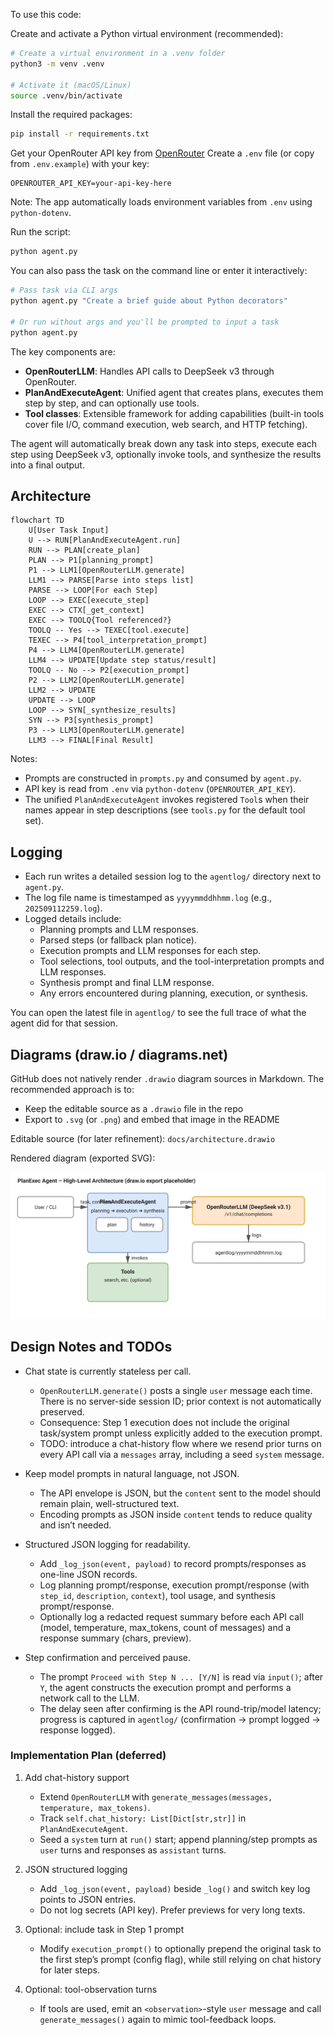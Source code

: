 To use this code:

Create and activate a Python virtual environment (recommended):

```bash
# Create a virtual environment in a .venv folder
python3 -m venv .venv

# Activate it (macOS/Linux)
source .venv/bin/activate
```

Install the required packages:

```bash
pip install -r requirements.txt
```

Get your OpenRouter API key from [OpenRouter](https://openrouter.ai/keys)
Create a `.env` file (or copy from `.env.example`) with your key:

```
OPENROUTER_API_KEY=your-api-key-here
```

Note: The app automatically loads environment variables from `.env` using `python-dotenv`.

Run the script:

```bash
python agent.py
```

You can also pass the task on the command line or enter it interactively:

```bash
# Pass task via CLI args
python agent.py "Create a brief guide about Python decorators"

# Or run without args and you'll be prompted to input a task
python agent.py
```
The key components are:

- **OpenRouterLLM**: Handles API calls to DeepSeek v3 through OpenRouter.
- **PlanAndExecuteAgent**: Unified agent that creates plans, executes them step by step, and can optionally use tools.
- **Tool classes**: Extensible framework for adding capabilities (built-in tools cover file I/O, command execution, web search, and HTTP fetching).

The agent will automatically break down any task into steps, execute each step using DeepSeek v3, optionally invoke tools, and synthesize the results into a final output.

## Architecture

```mermaid
flowchart TD
    U[User Task Input]
    U --> RUN[PlanAndExecuteAgent.run]
    RUN --> PLAN[create_plan]
    PLAN --> P1[planning_prompt]
    P1 --> LLM1[OpenRouterLLM.generate]
    LLM1 --> PARSE[Parse into steps list]
    PARSE --> LOOP[For each Step]
    LOOP --> EXEC[execute_step]
    EXEC --> CTX[_get_context]
    EXEC --> TOOLQ{Tool referenced?}
    TOOLQ -- Yes --> TEXEC[tool.execute]
    TEXEC --> P4[tool_interpretation_prompt]
    P4 --> LLM4[OpenRouterLLM.generate]
    LLM4 --> UPDATE[Update step status/result]
    TOOLQ -- No --> P2[execution_prompt]
    P2 --> LLM2[OpenRouterLLM.generate]
    LLM2 --> UPDATE
    UPDATE --> LOOP
    LOOP --> SYN[_synthesize_results]
    SYN --> P3[synthesis_prompt]
    P3 --> LLM3[OpenRouterLLM.generate]
    LLM3 --> FINAL[Final Result]
```

Notes:
- Prompts are constructed in `prompts.py` and consumed by `agent.py`.
- API key is read from `.env` via `python-dotenv` (`OPENROUTER_API_KEY`).
- The unified `PlanAndExecuteAgent` invokes registered `Tool`s when their names appear in step descriptions (see `tools.py` for the default tool set).

## Logging

- Each run writes a detailed session log to the `agentlog/` directory next to `agent.py`.
- The log file name is timestamped as `yyyymmddhhmm.log` (e.g., `202509112259.log`).
- Logged details include:
  - Planning prompts and LLM responses.
  - Parsed steps (or fallback plan notice).
  - Execution prompts and LLM responses for each step.
  - Tool selections, tool outputs, and the tool-interpretation prompts and LLM responses.
  - Synthesis prompt and final LLM response.
  - Any errors encountered during planning, execution, or synthesis.

You can open the latest file in `agentlog/` to see the full trace of what the agent did for that session.

## Diagrams (draw.io / diagrams.net)

GitHub does not natively render `.drawio` diagram sources in Markdown. The recommended approach is to:
- Keep the editable source as a `.drawio` file in the repo
- Export to `.svg` (or `.png`) and embed that image in the README

Editable source (for later refinement): `docs/architecture.drawio`

Rendered diagram (exported SVG):

![Architecture (draw.io)](docs/architecture.svg)

## Design Notes and TODOs

- Chat state is currently stateless per call.
  - `OpenRouterLLM.generate()` posts a single `user` message each time. There is no server-side session ID; prior context is not automatically preserved.
  - Consequence: Step 1 execution does not include the original task/system prompt unless explicitly added to the execution prompt.
  - TODO: introduce a chat-history flow where we resend prior turns on every API call via a `messages` array, including a seed `system` message.

- Keep model prompts in natural language, not JSON.
  - The API envelope is JSON, but the `content` sent to the model should remain plain, well-structured text.
  - Encoding prompts as JSON inside `content` tends to reduce quality and isn’t needed.

- Structured JSON logging for readability.
  - Add `_log_json(event, payload)` to record prompts/responses as one-line JSON records.
  - Log planning prompt/response, execution prompt/response (with `step_id`, `description`, `context`), tool usage, and synthesis prompt/response.
  - Optionally log a redacted request summary before each API call (model, temperature, max_tokens, count of messages) and a response summary (chars, preview).

- Step confirmation and perceived pause.
  - The prompt `Proceed with Step N ... [Y/N]` is read via `input()`; after `Y`, the agent constructs the execution prompt and performs a network call to the LLM.
  - The delay seen after confirming is the API round-trip/model latency; progress is captured in `agentlog/` (confirmation → prompt logged → response logged).

### Implementation Plan (deferred)

1) Add chat-history support
   - Extend `OpenRouterLLM` with `generate_messages(messages, temperature, max_tokens)`.
   - Track `self.chat_history: List[Dict[str,str]]` in `PlanAndExecuteAgent`.
   - Seed a `system` turn at `run()` start; append planning/step prompts as `user` turns and responses as `assistant` turns.

2) JSON structured logging
   - Add `_log_json(event, payload)` beside `_log()` and switch key log points to JSON entries.
   - Do not log secrets (API key). Prefer previews for very long texts.

3) Optional: include task in Step 1 prompt
   - Modify `execution_prompt()` to optionally prepend the original task to the first step’s prompt (config flag), while still relying on chat history for later steps.

4) Optional: tool-observation turns
   - If tools are used, emit an `<observation>`-style `user` message and call `generate_messages()` again to mimic tool-feedback loops.
